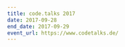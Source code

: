 ```yaml
---
title: code.talks 2017
date: 2017-09-28
end_date: 2017-09-29
event_url: https://www.codetalks.de/
---
```


